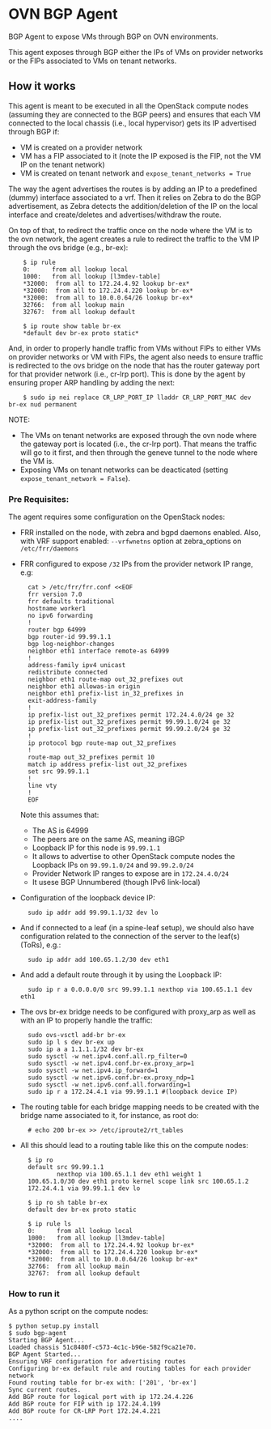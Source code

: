 # OVN BGP Agent

BGP Agent to expose VMs through BGP on OVN environments.

This agent exposes through BGP either the IPs of VMs on provider networks
or the FIPs associated to VMs on tenant networks.

## How it works

This agent is meant to be executed in all the OpenStack compute nodes
(assuming they are connected to the BGP peers) and ensures that each VM
connected to the local chassis (i.e., local hypervisor) gets its IP advertised
through BGP if:
- VM is created on a provider network
- VM has a FIP associated to it (note the IP exposed is the FIP, not the VM IP
on the tenant network)
- VM is created on tenant network and `expose_tenant_networks = True`

The way the agent advertises the routes is by adding an IP to a predefined
(dummy) interface associated to a vrf. Then it relies on Zebra to do the BGP
advertisement, as Zebra detects the addition/deletion of the IP on the local
interface and create/deletes and advertises/withdraw the route.

On top of that, to redirect the traffic once on the node where the VM is to
the ovn network, the agent creates a rule to redirect the traffic to the VM
IP through the ovs bridge (e.g., br-ex):

        $ ip rule
        0:      from all lookup local
        1000:   from all lookup [l3mdev-table]
        *32000:  from all to 172.24.4.92 lookup br-ex*
        *32000:  from all to 172.24.4.220 lookup br-ex*
        *32000:  from all to 10.0.0.64/26 lookup br-ex*
        32766:  from all lookup main
        32767:  from all lookup default

        $ ip route show table br-ex
        *default dev br-ex proto static*

And, in order to properly handle traffic from VMs without FIPs to either
VMs on provider networks or VM with FIPs, the agent also needs to ensure
traffic is redirected to the ovs bridge on the node that has the router
gateway port for that provider network (i.e., cr-lrp port). This is done
by the agent by ensuring proper ARP handling by adding the next:

        $ sudo ip nei replace CR_LRP_PORT_IP lladdr CR_LRP_PORT_MAC dev br-ex nud permanent

NOTE:
- The VMs on tenant networks are exposed through the ovn node where the
gateway port is located (i.e., the cr-lrp port). That means the traffic
will go to it first, and then through the geneve tunnel to the node where
the VM is.
- Exposing VMs on tenant networks can be deacticated (setting
`expose_tenant_network = False`).


### Pre Requisites:

The agent requires some configuration on the OpenStack nodes:
- FRR installed on the node, with zebra and bgpd daemons enabled.
Also, with VRF support enabled: `--vrfwnetns` option at zebra_options on
`/etc/frr/daemons`

- FRR configured to expose `/32` IPs from the provider network IP range, e.g:

        cat > /etc/frr/frr.conf <<EOF
        frr version 7.0
        frr defaults traditional
        hostname worker1
        no ipv6 forwarding
        !
        router bgp 64999
        bgp router-id 99.99.1.1
        bgp log-neighbor-changes
        neighbor eth1 interface remote-as 64999
        !
        address-family ipv4 unicast
        redistribute connected
        neighbor eth1 route-map out_32_prefixes out
        neighbor eth1 allowas-in origin
        neighbor eth1 prefix-list in_32_prefixes in
        exit-address-family
        !
        ip prefix-list out_32_prefixes permit 172.24.4.0/24 ge 32
        ip prefix-list out_32_prefixes permit 99.99.1.0/24 ge 32
        ip prefix-list out_32_prefixes permit 99.99.2.0/24 ge 32
        !
        ip protocol bgp route-map out_32_prefixes
        !
        route-map out_32_prefixes permit 10
        match ip address prefix-list out_32_prefixes
        set src 99.99.1.1
        !
        line vty
        !
        EOF

  Note this assumes that:
  - The AS is 64999
  - The peers are on the same AS, meaning iBGP
  - Loopback IP for this node is `99.99.1.1`
  - It allows to advertise to other OpenStack compute nodes the Loopback IPs on
   `99.99.1.0/24` and `99.99.2.0/24`
  - Provider Network IP ranges to expose are in `172.24.4.0/24`
  - It usese BGP Unnumbered (though IPv6 link-local)

- Configuration of the loopback device IP:

        sudo ip addr add 99.99.1.1/32 dev lo

- And if connected to a leaf (in a spine-leaf setup), we should also have
configuration related to the connection of the server to the leaf(s) (ToRs),
e.g.:

        sudo ip addr add 100.65.1.2/30 dev eth1

- And add a default route through it by using the Loopback IP:

        sudo ip r a 0.0.0.0/0 src 99.99.1.1 nexthop via 100.65.1.1 dev eth1

- The ovs br-ex bridge needs to be configured with proxy_arp as well as with
an IP to properly handle the traffic:

        sudo ovs-vsctl add-br br-ex
        sudo ip l s dev br-ex up
        sudo ip a a 1.1.1.1/32 dev br-ex
        sudo sysctl -w net.ipv4.conf.all.rp_filter=0
        sudo sysctl -w net.ipv4.conf.br-ex.proxy_arp=1
        sudo sysctl -w net.ipv4.ip_forward=1
        sudo sysctl -w net.ipv6.conf.br-ex.proxy_ndp=1
        sudo sysctl -w net.ipv6.conf.all.forwarding=1
        sudo ip r a 172.24.4.1 via 99.99.1.1 #(loopback device IP)

- The routing table for each bridge mapping needs to be created with the
bridge name associated to it, for instance, as root do:

        # echo 200 br-ex >> /etc/iproute2/rt_tables


- All this should lead to a routing table like this on the compute nodes:

        $ ip ro
        default src 99.99.1.1
                nexthop via 100.65.1.1 dev eth1 weight 1
        100.65.1.0/30 dev eth1 proto kernel scope link src 100.65.1.2
        172.24.4.1 via 99.99.1.1 dev lo

        $ ip ro sh table br-ex
        default dev br-ex proto static

        $ ip rule ls
        0:      from all lookup local
        1000:   from all lookup [l3mdev-table]
        *32000:  from all to 172.24.4.92 lookup br-ex*
        *32000:  from all to 172.24.4.220 lookup br-ex*
        *32000:  from all to 10.0.0.64/26 lookup br-ex*
        32766:  from all lookup main
        32767:  from all lookup default

### How to run it

As a python script on the compute nodes:

    $ python setup.py install
    $ sudo bgp-agent
    Starting BGP Agent...
    Loaded chassis 51c8480f-c573-4c1c-b96e-582f9ca21e70.
    BGP Agent Started...
    Ensuring VRF configuration for advertising routes
    Configuring br-ex default rule and routing tables for each provider network
    Found routing table for br-ex with: ['201', 'br-ex']
    Sync current routes.
    Add BGP route for logical port with ip 172.24.4.226
    Add BGP route for FIP with ip 172.24.4.199
    Add BGP route for CR-LRP Port 172.24.4.221
    ....


